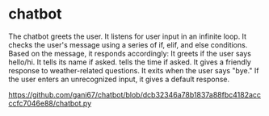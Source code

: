 # chatbot
The chatbot greets the user.
It listens for user input in an infinite loop.
It checks the user's message using a series of if, elif, and else conditions.
Based on the message, it responds accordingly:
     It greets if the user says hello/hi.
     It tells its name if asked.
     tells the time if asked.
     It gives a friendly response to weather-related questions.
     It exits when the user says "bye."
If the user enters an unrecognized input, it gives a default response.

https://github.com/gani67/chatbot/blob/dcb32346a78b1837a88fbc4182accccfc7046e88/chatbot.py
